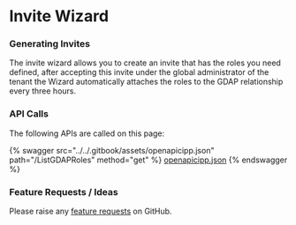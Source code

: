 # Invite Wizard

### Generating Invites

The invite wizard allows you to create an invite that has the roles you need defined, after accepting this invite under the global administrator of the tenant the Wizard automatically attaches the roles to the GDAP relationship every three hours.

### API Calls

The following APIs are called on this page:

{% swagger src="../../.gitbook/assets/openapicipp.json" path="/ListGDAPRoles" method="get" %}
[openapicipp.json](../../.gitbook/assets/openapicipp.json)
{% endswagger %}

### Feature Requests / Ideas

Please raise any [feature requests](https://github.com/KelvinTegelaar/CIPP/issues/new?assignees=\&labels=enhancement%2Cno-priority\&projects=\&template=feature.yml\&title=%5BFeature+Request%5D%3A+) on GitHub.
